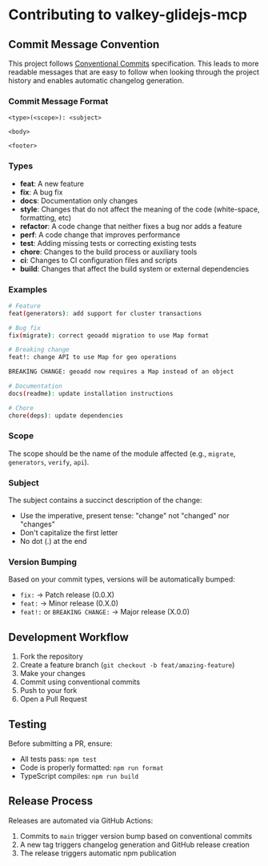 # Contributing to valkey-glidejs-mcp

## Commit Message Convention

This project follows [Conventional Commits](https://www.conventionalcommits.org/) specification. This leads to more readable messages that are easy to follow when looking through the project history and enables automatic changelog generation.

### Commit Message Format

```
<type>(<scope>): <subject>

<body>

<footer>
```

### Types

- **feat**: A new feature
- **fix**: A bug fix
- **docs**: Documentation only changes
- **style**: Changes that do not affect the meaning of the code (white-space, formatting, etc)
- **refactor**: A code change that neither fixes a bug nor adds a feature
- **perf**: A code change that improves performance
- **test**: Adding missing tests or correcting existing tests
- **chore**: Changes to the build process or auxiliary tools
- **ci**: Changes to CI configuration files and scripts
- **build**: Changes that affect the build system or external dependencies

### Examples

```bash
# Feature
feat(generators): add support for cluster transactions

# Bug fix
fix(migrate): correct geoadd migration to use Map format

# Breaking change
feat!: change API to use Map for geo operations

BREAKING CHANGE: geoadd now requires a Map instead of an object

# Documentation
docs(readme): update installation instructions

# Chore
chore(deps): update dependencies
```

### Scope

The scope should be the name of the module affected (e.g., `migrate`, `generators`, `verify`, `api`).

### Subject

The subject contains a succinct description of the change:
- Use the imperative, present tense: "change" not "changed" nor "changes"
- Don't capitalize the first letter
- No dot (.) at the end

### Version Bumping

Based on your commit types, versions will be automatically bumped:
- `fix:` → Patch release (0.0.X)
- `feat:` → Minor release (0.X.0)
- `feat!:` or `BREAKING CHANGE:` → Major release (X.0.0)

## Development Workflow

1. Fork the repository
2. Create a feature branch (`git checkout -b feat/amazing-feature`)
3. Make your changes
4. Commit using conventional commits
5. Push to your fork
6. Open a Pull Request

## Testing

Before submitting a PR, ensure:
- All tests pass: `npm test`
- Code is properly formatted: `npm run format`
- TypeScript compiles: `npm run build`

## Release Process

Releases are automated via GitHub Actions:
1. Commits to `main` trigger version bump based on conventional commits
2. A new tag triggers changelog generation and GitHub release creation
3. The release triggers automatic npm publication